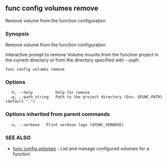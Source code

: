 ## func config volumes remove

Remove volume from the function configuration

### Synopsis

Remove volume from the function configuration

Interactive prompt to remove Volume mounts from the function project
in the current directory or from the directory specified with --path.


```
func config volumes remove
```

### Options

```
  -h, --help          help for remove
  -p, --path string   Path to the project directory (Env: $FUNC_PATH) (default ".")
```

### Options inherited from parent commands

```
  -v, --verbose   Print verbose logs ($FUNC_VERBOSE)
```

### SEE ALSO

* [func config volumes](func_config_volumes.md)	 - List and manage configured volumes for a function

